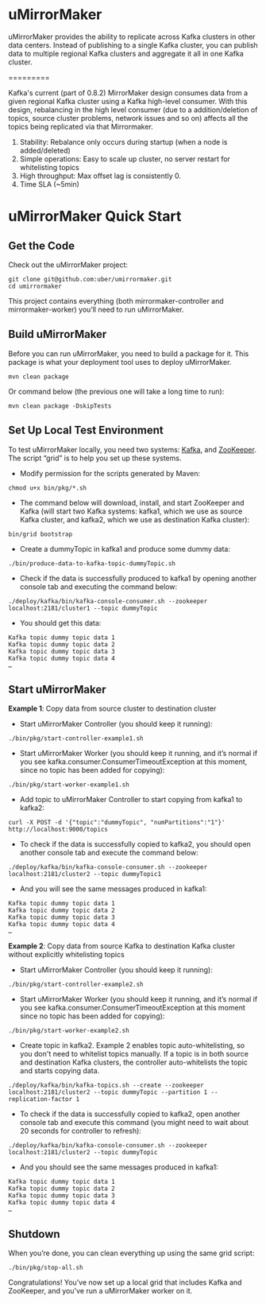uMirrorMaker 
============
uMirrorMaker provides the ability to replicate across Kafka clusters in other data centers. Instead of publishing to a single Kafka cluster, you can publish data to multiple regional Kafka clusters and aggregate it all in one Kafka cluster.

=========

Kafka's current (part of 0.8.2) MirrorMaker design consumes data from a given regional Kafka cluster using a Kafka high-level consumer. With this design, rebalancing in the high level consumer (due to a addition/deletion of topics, source cluster problems, network issues and so on) affects all the topics being replicated via that Mirrormaker.

1. Stability: Rebalance only occurs during startup (when a node is added/deleted)
2. Simple operations: Easy to scale up cluster, no server restart for whitelisting topics
3. High throughput: Max offset lag is consistently 0.
4. Time SLA (~5min)

# uMirrorMaker Quick Start

## Get the Code
Check out the uMirrorMaker project:
```
git clone git@github.com:uber/umirrormaker.git
cd umirrormaker
```
This project contains everything (both mirrormaker-controller and mirrormaker-worker) you’ll need to run uMirrorMaker.

## Build uMirrorMaker
Before you can run uMirrorMaker, you need to build a package for it. This package is what your deployment tool uses to deploy uMirrorMaker.
```
mvn clean package
```
Or command below (the previous one will take a long time to run):
```
mvn clean package -DskipTests
```

## Set Up Local Test Environment
To test uMirrorMaker locally, you need two systems: [Kafka](http://kafka.apache.org/), and [ZooKeeper](http://zookeeper.apache.org/). The script “grid” is to help you set up these systems.
- Modify permission for the scripts generated by Maven:
```
chmod u+x bin/pkg/*.sh
```
- The command below will download, install, and start ZooKeeper and Kafka (will start two Kafka systems: kafka1, which we use as source Kafka cluster, and kafka2, which we use as destination Kafka cluster):
```
bin/grid bootstrap
```
- Create a dummyTopic in kafka1 and produce some dummy data:
```
./bin/produce-data-to-kafka-topic-dummyTopic.sh
```
- Check if the data is successfully produced to kafka1 by opening another console tab and executing the command below:
```
./deploy/kafka/bin/kafka-console-consumer.sh --zookeeper localhost:2181/cluster1 --topic dummyTopic
```
- You should get this data:
```
Kafka topic dummy topic data 1
Kafka topic dummy topic data 2
Kafka topic dummy topic data 3
Kafka topic dummy topic data 4
…
```

## Start uMirrorMaker

**Example 1**: Copy data from source cluster to destination cluster

- Start uMirrorMaker Controller (you should keep it running):
```
./bin/pkg/start-controller-example1.sh
```

- Start uMirrorMaker Worker (you should keep it running, and it’s normal if you see kafka.consumer.ConsumerTimeoutException at this moment, since no topic has been added for copying):
```
./bin/pkg/start-worker-example1.sh
```

- Add topic to uMirrorMaker Controller to start copying from kafka1 to kafka2:
```
curl -X POST -d '{"topic":"dummyTopic", "numPartitions":"1"}' http://localhost:9000/topics
```

- To check if the data is successfully copied to kafka2, you should open another console tab and execute the command below:
```
./deploy/kafka/bin/kafka-console-consumer.sh --zookeeper localhost:2181/cluster2 --topic dummyTopic1
```

- And you will see the same messages produced in kafka1:
```
Kafka topic dummy topic data 1
Kafka topic dummy topic data 2
Kafka topic dummy topic data 3
Kafka topic dummy topic data 4
…
```

**Example 2**: Copy data from source Kafka to destination Kafka cluster without explicitly whitelisting topics

- Start uMirrorMaker Controller (you should keep it running):
```
./bin/pkg/start-controller-example2.sh
```

- Start uMirrorMaker Worker (you should keep it running, and it’s normal if you see kafka.consumer.ConsumerTimeoutException at this moment since no topic has been added for copying):
```
./bin/pkg/start-worker-example2.sh
```

- Create topic in kafka2. Example 2 enables topic auto-whitelisting, so you don't need to whitelist topics manually. If a topic is in both source and destination Kafka clusters, the controller auto-whitelists the topic and starts copying data.

```
./deploy/kafka/bin/kafka-topics.sh --create --zookeeper localhost:2181/cluster2 --topic dummyTopic --partition 1 --replication-factor 1
```

- To check if the data is successfully copied to kafka2, open another console tab and execute this command (you might need to wait about 20 seconds for controller to refresh):
```
./deploy/kafka/bin/kafka-console-consumer.sh --zookeeper localhost:2181/cluster2 --topic dummyTopic
```

- And you should see the same messages produced in kafka1:
```
Kafka topic dummy topic data 1
Kafka topic dummy topic data 2
Kafka topic dummy topic data 3
Kafka topic dummy topic data 4
…
```

## Shutdown
When you’re done, you can clean everything up using the same grid script:
```
./bin/pkg/stop-all.sh
```

Congratulations! You’ve now set up a local grid that includes Kafka and ZooKeeper, and you've run a uMirrorMaker worker on it.
